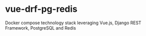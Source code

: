 # vue-drf-pg-redis
Docker compose technology stack leveraging Vue.js, Django REST Framework, PostgreSQL and Redis
